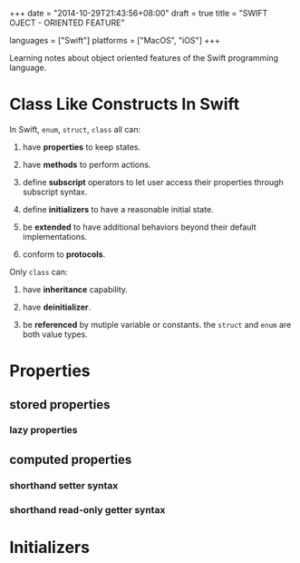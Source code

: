 +++
date = "2014-10-29T21:43:56+08:00"
draft = true
title = "SWIFT OJECT - ORIENTED FEATURE"

languages = ["Swift"]
platforms = ["MacOS", "iOS"]
+++

Learning notes about object oriented features of the Swift programming
language.
<!--more-->

# Class Like Constructs In Swift

In Swift, `enum`, `struct`, `class` all can:

1. have __properties__ to keep states.

2. have __methods__ to perform actions.

3. define __subscript__ operators to let user access their properties through
   subscript syntax.

4. define __initializers__ to have a reasonable initial state.

5. be __extended__ to have additional behaviors beyond their default implementations.

6. conform to __protocols__.

Only `class` can:

1. have __inheritance__ capability.

2. have __deinitializer__.

3. be __referenced__ by mutiple variable or constants. the `struct` and `enum`
   are both value types.

# Properties

## stored properties

### lazy properties

## computed properties

### shorthand setter syntax

### shorthand read-only getter syntax

# Initializers
